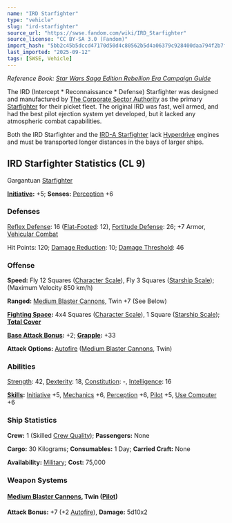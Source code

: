```yaml
---
name: "IRD Starfighter"
type: "vehicle"
slug: "ird-starfighter"
source_url: "https://swse.fandom.com/wiki/IRD_Starfighter"
source_license: "CC BY-SA 3.0 (Fandom)"
import_hash: "5bb2c45b5dccd47170d50d4c80562b5d4a06379c928400daa794f2b7fdfd3287"
last_imported: "2025-09-12"
tags: [SWSE, Vehicle]
---
```

*Reference Book: [Star Wars Saga Edition Rebellion Era Campaign Guide](https://swse.fandom.com/wiki/Star_Wars_Saga_Edition_Rebellion_Era_Campaign_Guide)*

The IRD (Intercept * Reconnaissance * Defense) Starfighter was designed and manufactured by [The Corporate Sector Authority](https://swse.fandom.com/wiki/The_Corporate_Sector_Authority) as the primary [Starfighter](https://swse.fandom.com/wiki/Starfighter) for their picket fleet. The original IRD was fast, well armed, and had the best pilot ejection system yet developed, but it lacked any atmospheric combat capabilities.

Both the IRD Starfighter and the [IRD-A Starfighter](https://swse.fandom.com/wiki/IRD-A_Starfighter) lack [Hyperdrive](https://swse.fandom.com/wiki/Hyperdrive) engines and must be transported longer distances in the bays of larger ships.

## IRD Starfighter Statistics (CL 9)
Gargantuan [Starfighter](https://swse.fandom.com/wiki/Starfighter)

**[Initiative](https://swse.fandom.com/wiki/Initiative):** +5; **Senses:** [Perception](https://swse.fandom.com/wiki/Perception) +6
### Defenses
[Reflex Defense](https://swse.fandom.com/wiki/Reflex_Defense_(Vehicles)): 16 ([Flat-Footed](https://swse.fandom.com/wiki/Flat-Footed): 12), [Fortitude Defense](https://swse.fandom.com/wiki/Fortitude_Defense_(Vehicles)): 26; +7 Armor, [Vehicular Combat](https://swse.fandom.com/wiki/Vehicular_Combat)

Hit Points: 120; [Damage Reduction](https://swse.fandom.com/wiki/Damage_Reduction): 10; [Damage Threshold](https://swse.fandom.com/wiki/Damage_Threshold_(Vehicles)): 46
### Offense
**Speed:** Fly 12 Squares ([Character Scale](https://swse.fandom.com/wiki/Character_Scale)), Fly 3 Squares ([Starship Scale](https://swse.fandom.com/wiki/Starship_Scale)); (Maximum Velocity 850 km/h)

**Ranged:** [Medium Blaster Cannons](https://swse.fandom.com/wiki/Medium_Blaster_Cannons), Twin +7 (See Below)

**[Fighting Space](https://swse.fandom.com/wiki/Fighting_Space):** 4x4 Squares ([Character Scale](https://swse.fandom.com/wiki/Character_Scale)), 1 Square ([Starship Scale](https://swse.fandom.com/wiki/Starship_Scale)); **[Total Cover](https://swse.fandom.com/wiki/Total_Cover)**

**[Base Attack Bonus](https://swse.fandom.com/wiki/Base_Attack_Bonus):** +2; **[Grapple](https://swse.fandom.com/wiki/Grapple):** +33

**Attack Options:** [Autofire](https://swse.fandom.com/wiki/Autofire_(Vehicle_Combat)) ([Medium Blaster Cannons](https://swse.fandom.com/wiki/Medium_Blaster_Cannons), Twin)
### Abilities
[Strength](https://swse.fandom.com/wiki/Strength): 42, [Dexterity](https://swse.fandom.com/wiki/Dexterity): 18, [Constitution](https://swse.fandom.com/wiki/Constitution): -, [Intelligence](https://swse.fandom.com/wiki/Intelligence): 16

**[Skills](https://swse.fandom.com/wiki/Skills):** [Initiative](https://swse.fandom.com/wiki/Initiative) +5, [Mechanics](https://swse.fandom.com/wiki/Mechanics) +6, [Perception](https://swse.fandom.com/wiki/Perception) +6, [Pilot](https://swse.fandom.com/wiki/Pilot) +5, [Use Computer](https://swse.fandom.com/wiki/Use_Computer) +6
### Ship Statistics
**Crew:** 1 (Skilled [Crew Quality](https://swse.fandom.com/wiki/Crew_Quality)); **Passengers:** None

**Cargo:** 30 Kilograms; **Consumables:** 1 Day; **Carried Craft:** None

**Availability:** [Military](https://swse.fandom.com/wiki/Military); **Cost:** 75,000
### Weapon Systems
#### **[Medium Blaster Cannons](https://swse.fandom.com/wiki/Medium_Blaster_Cannons), Twin ([Pilot](https://swse.fandom.com/wiki/Pilot_(Vehicle_Combat)))**
**Attack Bonus:** +7 (+2 [Autofire](https://swse.fandom.com/wiki/Autofire_(Vehicle_Combat))), **Damage:** 5d10x2
